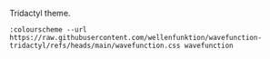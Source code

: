 Tridactyl theme.

`:colourscheme --url https://raw.githubusercontent.com/wellenfunktion/wavefunction-tridactyl/refs/heads/main/wavefunction.css wavefunction`
